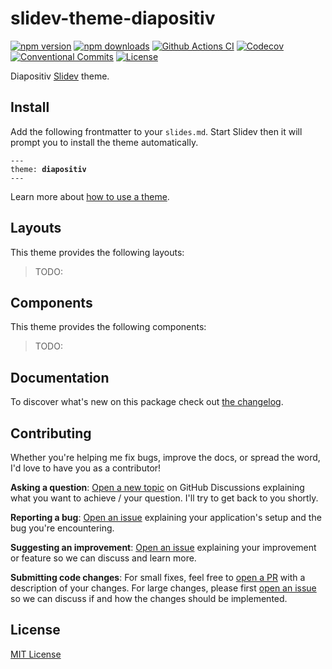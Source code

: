 <!--

Replace all on all files:

- slidev-theme-diapositiv
- Diapositiv Slidev theme
- lihbr/slidev-theme-diapositiv

-->

# slidev-theme-diapositiv

[![npm version][npm-version-src]][npm-version-href]
[![npm downloads][npm-downloads-src]][npm-downloads-href]
[![Github Actions CI][github-actions-ci-src]][github-actions-ci-href]
[![Codecov][codecov-src]][codecov-href]
[![Conventional Commits][conventional-commits-src]][conventional-commits-href]
[![License][license-src]][license-href]

Diapositiv [Slidev][slidev] theme.

<!--

TODO: Create a small list of package features:

- 🤔 &nbsp;A useful feature;
- 🥴 &nbsp;Another useful feature;
- 🙃 &nbsp;A final useful feature.

 -->

## Install

Add the following frontmatter to your `slides.md`. Start Slidev then it will prompt you to install the theme automatically.

<pre><code>---
theme: <b>diapositiv</b>
---</code></pre>

Learn more about [how to use a theme](https://sli.dev/themes/use).

## Layouts

This theme provides the following layouts:

> TODO:

## Components

This theme provides the following components:

> TODO:

## Documentation

To discover what's new on this package check out [the changelog][changelog].

## Contributing

Whether you're helping me fix bugs, improve the docs, or spread the word, I'd love to have you as a contributor!

**Asking a question**: [Open a new topic][repo-question] on GitHub Discussions explaining what you want to achieve / your question. I'll try to get back to you shortly.

**Reporting a bug**: [Open an issue][repo-bug-report] explaining your application's setup and the bug you're encountering.

**Suggesting an improvement**: [Open an issue][repo-feature-request] explaining your improvement or feature so we can discuss and learn more.

**Submitting code changes**: For small fixes, feel free to [open a PR][repo-pull-requests] with a description of your changes. For large changes, please first [open an issue][repo-feature-request] so we can discuss if and how the changes should be implemented.

## License

[MIT License][license]

<!-- Links -->

[changelog]: ./CHANGELOG.md
[license]: ./LICENSE
[slidev]: https://github.com/slidevjs/slidev
[repo-question]: https://github.com/lihbr/slidev-theme-diapositiv/discussions
[repo-bug-report]: https://github.com/lihbr/slidev-theme-diapositiv/issues/new?assignees=&labels=bug&template=bug_report.md&title=
[repo-feature-request]: https://github.com/lihbr/slidev-theme-diapositiv/issues/new?assignees=&labels=enhancement&template=feature_request.md&title=
[repo-pull-requests]: https://github.com/lihbr/slidev-theme-diapositiv/pulls

<!-- Badges -->

[npm-version-src]: https://img.shields.io/npm/v/slidev-theme-diapositiv/latest.svg
[npm-version-href]: https://npmjs.com/package/slidev-theme-diapositiv
[npm-downloads-src]: https://img.shields.io/npm/dm/slidev-theme-diapositiv.svg
[npm-downloads-href]: https://npmjs.com/package/slidev-theme-diapositiv
[github-actions-ci-src]: https://github.com/lihbr/slidev-theme-diapositiv/workflows/ci/badge.svg
[github-actions-ci-href]: https://github.com/lihbr/slidev-theme-diapositiv/actions?query=workflow%3Aci
[codecov-src]: https://img.shields.io/codecov/c/github/lihbr/slidev-theme-diapositiv.svg
[codecov-href]: https://codecov.io/gh/lihbr/slidev-theme-diapositiv
[conventional-commits-src]: https://img.shields.io/badge/Conventional%20Commits-1.0.0-yellow.svg
[conventional-commits-href]: https://conventionalcommits.org
[license-src]: https://img.shields.io/npm/l/slidev-theme-diapositiv.svg
[license-href]: https://npmjs.com/package/slidev-theme-diapositiv
